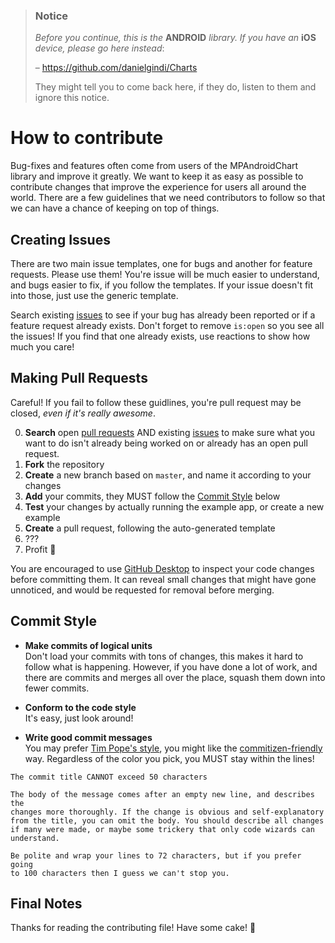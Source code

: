 > ### Notice
> *Before you continue, this is the* **ANDROID** *library. If you have an* **iOS** *device, please go here instead*:
> 
> – https://github.com/danielgindi/Charts
> 
> They might tell you to come back here, if they do, listen to them and ignore this notice.

# How to contribute

Bug-fixes and features often come from users of the MPAndroidChart library and improve it greatly. We want to keep it as easy as possible to contribute changes that improve the experience for users all around the world. There are a few guidelines that we need contributors to follow so that we can have a chance of keeping on top of things.

## Creating Issues

There are two main issue templates, one for bugs and another for feature requests. Please use them! You're issue will be much easier to understand, and bugs easier to fix, if you follow the templates. If your issue doesn't fit into those, just use the generic template.

Search existing [issues] to see if your bug has already been reported or if a feature request already exists. Don't forget to remove `is:open` so you see all the issues! If you find that one already exists, use reactions to show how much you care!

## Making Pull Requests

Careful! If you fail to follow these guidlines, you're pull request may be closed, *even if it's really awesome*. 

  0. **Search** open [pull requests] AND existing [issues] to make sure what you want to do isn't already being worked on or already has an open pull request.
  1. **Fork** the repository
  1. **Create** a new branch based on `master`, and name it according to your changes
  1. **Add** your commits, they MUST follow the [Commit Style](#commit-style) below
  1. **Test** your changes by actually running the example app, or create a new example
  1. **Create** a pull request, following the auto-generated template
  1. ???
  1. Profit :money_with_wings:
  
You are encouraged to use [GitHub Desktop] to inspect your code changes before committing them. It can reveal small changes that might have gone unnoticed, and would be requested for removal before merging.


## Commit Style

  * **Make commits of logical units**  
  Don't load your commits with tons of changes, this makes it hard to follow what is happening. However, if you have done a lot of work, and there are commits and merges all over the place, squash them down into fewer commits.
  
  * **Conform to the code style**  
  It's easy, just look around!
  
  * **Write good commit messages**  
  You may prefer [Tim Pope's style], you might like the [commitizen-friendly] way. Regardless of the color you pick, you MUST stay within the lines!  
  ```
The commit title CANNOT exceed 50 characters

The body of the message comes after an empty new line, and describes the
changes more thoroughly. If the change is obvious and self-explanatory
from the title, you can omit the body. You should describe all changes
if many were made, or maybe some trickery that only code wizards can
understand.

Be polite and wrap your lines to 72 characters, but if you prefer going
to 100 characters then I guess we can't stop you.
```

## Final Notes

Thanks for reading the contributing file! Have some cake! :cake:

[issues]: https://github.com/PhilJay/MPAndroidChart/issues
[pull requests]: https://github.com/PhilJay/MPAndroidChart/pulls
[GitHub Desktop]: https://desktop.github.com/
[Tim Pope's style]: https://tbaggery.com/2008/04/19/a-note-about-git-commit-messages.html
[commitizen-friendly]: https://github.com/commitizen/cz-cli
